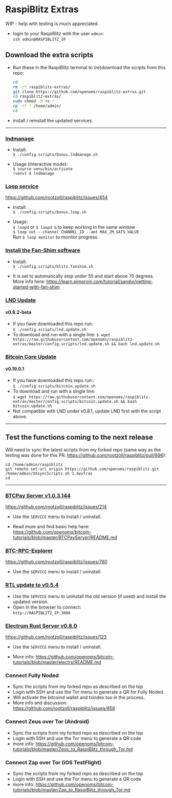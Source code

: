 # RaspiBlitz Extras

WIP - help with testing is much appreciated.  

* login to your RaspiBlitz with the user `admin`:  
    `ssh admin@RASPIBLITZ_IP`

## Download the extra scripts

* Run these in the RaspiBlitz terminal to (re)download the scripts from this repo: 

    ```bash
    cd
    rm -rf raspiblitz-extras/
    git clone https://github.com/openoms/raspiblitz-extras.git
    cd raspiblitz-extras/
    sudo chmod -R +x *
    cp -rf * /home/admin/
    cd
    ```
*  install / reinstall the updated services.
---

### [lndmanage](https://github.com/bitromortac/lndmanage)
* Install:  
`$ ./config.scripts/bonus.lndmanage.sh`

* Usage (interactive mode):  
`$ source venv/bin/activate`  
`(venv) $ lndmanage `

### [Loop service](/config.scripts/bonus.loop.sh)  
https://github.com/rootzoll/raspiblitz/issues/454
* Install:  
`$ ./config.scripts/bonus.loop.sh`

* Usage:  
`$ loopd` or `$ loopd &` to keep working in the same window  
`$ loop out --channel CHANNEL_ID --amt MAX_2M_SATS_VALUE`  
Run `$ loop monitor` to monitor progress.

### [Install the Fan-Shim software](/config.scripts/blitz.fanshim.sh)
* Install:  
`$ ./config.scripts/blitz.fanshim.sh`

* It is set to automatically stop under 55 and start above 70 degrees.  
More info here: https://learn.pimoroni.com/tutorial/sandyj/getting-started-with-fan-shim

### [LND Update](/config.scripts/lnd.update.sh)
#### v0.8.2-beta
* If you have downloaded this repo run:  
   `$ ./config.scripts/lnd.update.sh`
* To download and run with a single line:
`$ wget https://raw.githubusercontent.com/openoms/raspiblitz-extras/master/config.scripts/lnd.update.sh && bash lnd.update.sh`


### [Bitcoin Core Update](/config.scripts/bitcoin.update.sh)
#### v0.19.0.1
* If you have downloaded this repo run::  
   `$ ./config.scripts/bitcoin.update.sh`
* To download and run with a single line:  
`$ wget https://raw.githubusercontent.com/openoms/raspiblitz-extras/master/config.scripts/bitcoin.update.sh && bash bitcoin.update.sh`
* Not compatible with LND under v0.8.1, update LND first with the script above.

----

## Test the functions coming to the next release

Will need to sync the latest scripts from my forked repo
(same way as the testing was done for this PR: https://github.com/rootzoll/raspiblitz/pull/896):

```
cd /home/admin/raspiblitz
git remote set-url origin https://github.com/openoms/raspiblitz.git
/home/admin/XXsyncScripts.sh 1.4extras
cd
```
----

### [BTCPay Server v1.0.3.144](config.scripts/bonus.btcpayserver.sh)
https://github.com/rootzoll/raspiblitz/issues/214

* Use the `SERVICE` menu to install / uninstall.

* Read more and find basic help here:   
https://github.com/openoms/bitcoin-tutorials/blob/master/BTCPayServer/README.md


### [BTC-RPC-Explorer](/config.scripts/bonus.btc-rpc-explorer.sh)
https://github.com/rootzoll/raspiblitz/issues/760
* Use the `SERVICE` menu to install / uninstall.


### [RTL update to v0.5.4](/config.scripts/bonus.rtl.sh)
* Use the `SERVICE` menu to uninstall the old version (if used) and install the updated version.
* Open in the browser to connect:  
`http://RASPIBLITZ_IP:3000`

### [Electrum Rust Server v0.8.0](/config.scripts/bonus.electrs.sh) 
https://github.com/rootzoll/raspiblitz/issues/123

* Use the `SERVICE` menu to install / uninstall.

* More info: https://github.com/openoms/bitcoin-tutorials/blob/master/electrs/README.md    


### Connect Fully Noded

* Sync the scripts from my forked repo as described on the top 
* Login with SSH and use the Tor menu to generate a QR for Fully Noded.
* Will activate the bitcoind wallet and txindex too in the process.
* More info and discussion: https://github.com/rootzoll/raspiblitz/issues/858

### Connect Zeus over Tor (Android)

* Sync the scripts from my forked repo as described on the top 
* Login with SSH and use the Tor menu to generate a QR code
* more info: https://github.com/openoms/bitcoin-tutorials/blob/master/Zeus_to_RaspiBlitz_through_Tor.md

### Connect Zap over Tor (iOS TestFlight)

* Sync the scripts from my forked repo as described on the top 
* Login with SSH and use the Tor menu to generate a QR code
* more info: https://github.com/openoms/bitcoin-tutorials/blob/master/Zap_to_RaspiBlitz_through_Tor.md